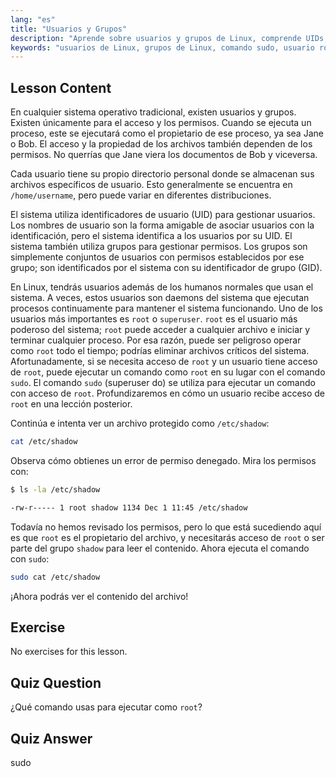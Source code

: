 ```yaml
---
lang: "es"
title: "Usuarios y Grupos"
description: "Aprende sobre usuarios y grupos de Linux, comprende UIDs, GIDs y el usuario root. Descubre cómo usar el comando sudo para permisos elevados. ¡Comienza tu viaje en Linux!"
keywords: "usuarios de Linux, grupos de Linux, comando sudo, usuario root, permisos de Linux, tutorial de Linux, Linux para principiantes, guía de Linux"
---
```


## Lesson Content

En cualquier sistema operativo tradicional, existen usuarios y grupos. Existen únicamente para el acceso y los permisos. Cuando se ejecuta un proceso, este se ejecutará como el propietario de ese proceso, ya sea Jane o Bob. El acceso y la propiedad de los archivos también dependen de los permisos. No querrías que Jane viera los documentos de Bob y viceversa.

Cada usuario tiene su propio directorio personal donde se almacenan sus archivos específicos de usuario. Esto generalmente se encuentra en `/home/username`, pero puede variar en diferentes distribuciones.

El sistema utiliza identificadores de usuario (UID) para gestionar usuarios. Los nombres de usuario son la forma amigable de asociar usuarios con la identificación, pero el sistema identifica a los usuarios por su UID. El sistema también utiliza grupos para gestionar permisos. Los grupos son simplemente conjuntos de usuarios con permisos establecidos por ese grupo; son identificados por el sistema con su identificador de grupo (GID).

En Linux, tendrás usuarios además de los humanos normales que usan el sistema. A veces, estos usuarios son daemons del sistema que ejecutan procesos continuamente para mantener el sistema funcionando. Uno de los usuarios más importantes es `root` o `superuser`. `root` es el usuario más poderoso del sistema; `root` puede acceder a cualquier archivo e iniciar y terminar cualquier proceso. Por esa razón, puede ser peligroso operar como `root` todo el tiempo; podrías eliminar archivos críticos del sistema. Afortunadamente, si se necesita acceso de `root` y un usuario tiene acceso de `root`, puede ejecutar un comando como `root` en su lugar con el comando `sudo`. El comando `sudo` (superuser do) se utiliza para ejecutar un comando con acceso de `root`. Profundizaremos en cómo un usuario recibe acceso de `root` en una lección posterior.

Continúa e intenta ver un archivo protegido como `/etc/shadow`:

```bash
cat /etc/shadow
```

Observa cómo obtienes un error de permiso denegado. Mira los permisos con:

```bash
$ ls -la /etc/shadow

-rw-r----- 1 root shadow 1134 Dec 1 11:45 /etc/shadow
```

Todavía no hemos revisado los permisos, pero lo que está sucediendo aquí es que `root` es el propietario del archivo, y necesitarás acceso de `root` o ser parte del grupo `shadow` para leer el contenido. Ahora ejecuta el comando con `sudo`:

```bash
sudo cat /etc/shadow
```

¡Ahora podrás ver el contenido del archivo!

## Exercise

No exercises for this lesson.

## Quiz Question

¿Qué comando usas para ejecutar como `root`?

## Quiz Answer

sudo
